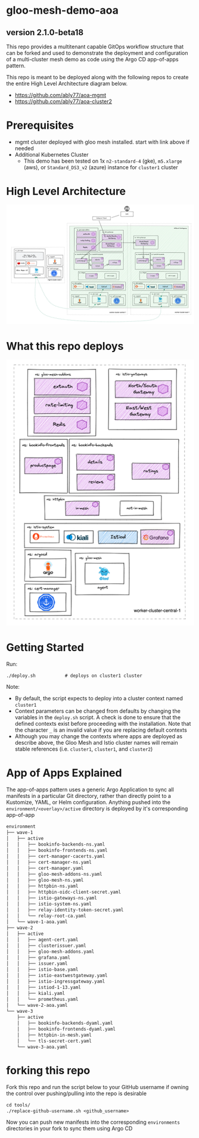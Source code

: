 # gloo-mesh-demo-aoa

## version 2.1.0-beta18
This repo provides a multitenant capable GitOps workflow structure that can be forked and used to demonstrate the deployment and configuration of a multi-cluster mesh demo as code using the Argo CD app-of-apps pattern.

This repo is meant to be deployed along with the following repos to create the entire High Level Architecture diagram below.
- https://github.com/ably77/aoa-mgmt
- https://github.com/ably77/aoa-cluster2

# Prerequisites 
- mgmt cluster deployed with gloo mesh installed. start with link above if needed
- Additional Kubernetes Cluster
    - This demo has been tested on 1x `n2-standard-4` (gke), `m5.xlarge` (aws), or `Standard_DS3_v2` (azure) instance for `cluster1` cluster


# High Level Architecture
![High Level Architecture](images/aoa-fulla.png)

# What this repo deploys
![cluster1 components](images/aoa-cluster1a.png)

# Getting Started
Run:
```
./deploy.sh           # deploys on cluster1 cluster
```

Note:
- By default, the script expects to deploy into a cluster context named `cluster1`
- Context parameters can be changed from defaults by changing the variables in the `deploy.sh` script. A check is done to ensure that the defined contexts exist before proceeding with the installation. Note that the character `_` is an invalid value if you are replacing default contexts
- Although you may change the contexts where apps are deployed as describe above, the Gloo Mesh and Istio cluster names will remain stable references (i.e. `cluster1`, `cluster1`, and `cluster2`)

# App of Apps Explained
The app-of-apps pattern uses a generic Argo Application to sync all manifests in a particular Git directory, rather than directly point to a Kustomize, YAML, or Helm configuration. Anything pushed into the `environment/<overlay>/active` directory is deployed by it's corresponding app-of-app
```
environment
├── wave-1
│   ├── active
│   │   ├── bookinfo-backends-ns.yaml
│   │   ├── bookinfo-frontends-ns.yaml
│   │   ├── cert-manager-cacerts.yaml
│   │   ├── cert-manager-ns.yaml
│   │   ├── cert-manager.yaml
│   │   ├── gloo-mesh-addons-ns.yaml
│   │   ├── gloo-mesh-ns.yaml
│   │   ├── httpbin-ns.yaml
│   │   ├── httpbin-oidc-client-secret.yaml
│   │   ├── istio-gateways-ns.yaml
│   │   ├── istio-system-ns.yaml
│   │   ├── relay-identity-token-secret.yaml
│   │   └── relay-root-ca.yaml
│   └── wave-1-aoa.yaml
├── wave-2
│   ├── active
│   │   ├── agent-cert.yaml
│   │   ├── clusterissuer.yaml
│   │   ├── gloo-mesh-addons.yaml
│   │   ├── grafana.yaml
│   │   ├── issuer.yaml
│   │   ├── istio-base.yaml
│   │   ├── istio-eastwestgateway.yaml
│   │   ├── istio-ingressgateway.yaml
│   │   ├── istiod-1-13.yaml
│   │   ├── kiali.yaml
│   │   └── prometheus.yaml
│   └── wave-2-aoa.yaml
└── wave-3
    ├── active
    │   ├── bookinfo-backends-dyaml.yaml
    │   ├── bookinfo-frontends-dyaml.yaml
    │   ├── httpbin-in-mesh.yaml
    │   └── tls-secret-cert.yaml
    └── wave-3-aoa.yaml
```

# forking this repo
Fork this repo and run the script below to your GitHub username if owning the control over pushing/pulling into the repo is desirable
```
cd tools/
./replace-github-username.sh <github_username>
```
Now you can push new manifests into the corresponding `environments` directories in your fork to sync them using Argo CD
